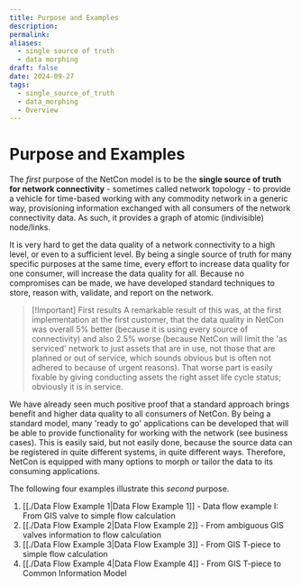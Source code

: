 ```yaml
---
title: Purpose and Examples
description: 
permalink: 
aliases:
  - single source of truth
  - data morphing
draft: false
date: 2024-09-27
tags:
  - single_source_of_truth
  - data_morphing
  - Overview
---
```

# Purpose and Examples

The *first* purpose of the NetCon model is to be the **single source of truth for network connectivity** - sometimes called network topology - to provide a vehicle for time-based working with any commodity network in a generic way, provisioning information exchanged with all consumers of the network connectivity data. As such, it provides a graph of atomic (indivisible) node/links.

It is very hard to get the data quality of a network connectivity to a high level, or even to a sufficient level. By being a single source of truth for many specific purposes at the same time, every effort to increase data quality for one consumer, will increase the data quality for all. Because no compromises can be made, we have developed standard techniques to store, reason with, validate, and report on the network.


> [!Important] First results
A remarkable result of this was, at the first implementation at the first customer, that the data quality in NetCon was overall 5% better (because it is using every source of connectivity) and also 2.5% worse (because NetCon will limit the 'as serviced' network to just assets that are in use, not those that are planned or out of service, which sounds obvious but is often not adhered to because of urgent reasons). That worse part is easily fixable by giving conducting assets the right asset life cycle status; obviously it is in service.

We have already seen much positive proof that a standard approach brings benefit and higher data quality to all consumers of NetCon. By being a standard model, many 'ready to go' applications can be developed that will be able to provide functionality for working with the network (see business cases). This is easily said, but not easily done, because the source data can be registered in quite different systems, in quite different ways. Therefore, NetCon is equipped with many options to morph or tailor the data to its consuming applications.

The following four examples illustrate this *second* purpose.
1. [[./Data Flow Example 1|Data Flow Example 1]] - Data flow example I: From GIS valve to simple flow calculation
2. [[./Data Flow Example 2|Data Flow Example 2]] - From ambiguous GIS valves information to flow calculation
3. [[./Data Flow Example 3|Data Flow Example 3]] - From GIS T-piece to simple flow calculation
4. [[./Data Flow Example 4|Data Flow Example 4]] - From GIS T-piece to Common Information Model
